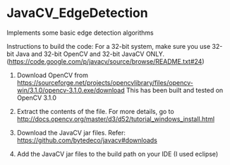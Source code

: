 JavaCV_EdgeDetection
====================

Implements some basic edge detection algorithms

Instructions to build the code:
For a 32-bit system, make sure you use 32-bit Java and 32-bit OpenCV and 32-bit JavaCV ONLY.(https://code.google.com/p/javacv/source/browse/README.txt#24)

1. Download OpenCV from https://sourceforge.net/projects/opencvlibrary/files/opencv-win/3.1.0/opencv-3.1.0.exe/download
This has been built and tested on OpenCV 3.1.0

2. Extract the contents of the file. For more details, go to http://docs.opencv.org/master/d3/d52/tutorial_windows_install.html

3. Download the JavaCV jar files. Refer: https://github.com/bytedeco/javacv#downloads

4. Add the JavaCV jar files to the build path on your IDE (I used eclipse)
